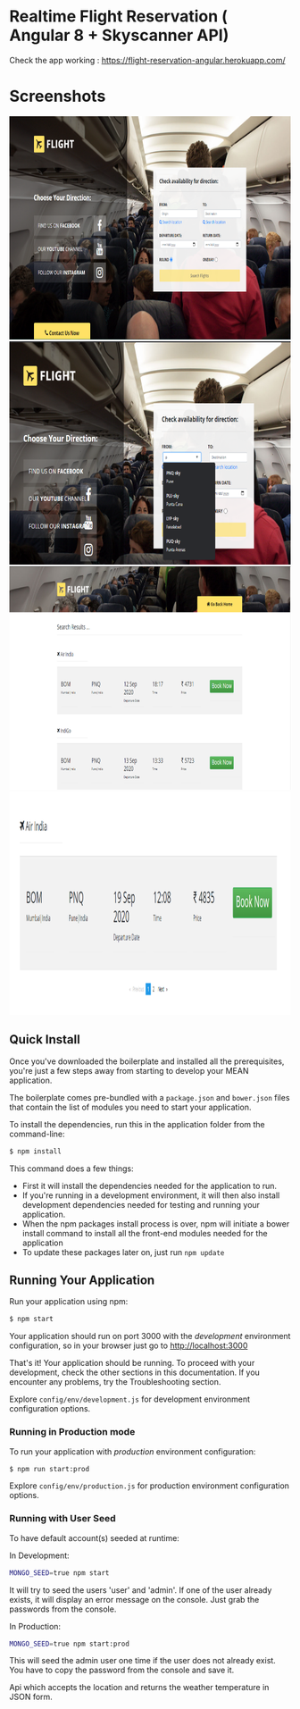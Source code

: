 # Realtime Flight Reservation ( Angular 8 + Skyscanner API)

Check the app working : https://flight-reservation-angular.herokuapp.com/

# Screenshots
<img src="https://github.com/Saurav109677/REALTIME_Angular8_Flight_Reservation/blob/master/screenshots/1.PNG" width=700 height=400 >
<br>
<img src="https://github.com/Saurav109677/REALTIME_Angular8_Flight_Reservation/blob/master/screenshots/2.png" width=700 height=400 >
<br>
<img src="https://github.com/Saurav109677/REALTIME_Angular8_Flight_Reservation/blob/master/screenshots/3.png" width=700 height=400 >
<br>
<img src="https://github.com/Saurav109677/REALTIME_Angular8_Flight_Reservation/blob/master/screenshots/4.png" width=700 height=400 >

## Quick Install
Once you've downloaded the boilerplate and installed all the prerequisites, you're just a few steps away from starting to develop your MEAN application.

The boilerplate comes pre-bundled with a `package.json` and `bower.json` files that contain the list of modules you need to start your application.

To install the dependencies, run this in the application folder from the command-line:

```bash
$ npm install
```

This command does a few things:
* First it will install the dependencies needed for the application to run.
* If you're running in a development environment, it will then also install development dependencies needed for testing and running your application.
* When the npm packages install process is over, npm will initiate a bower install command to install all the front-end modules needed for the application
* To update these packages later on, just run `npm update`

## Running Your Application

Run your application using npm:

```bash
$ npm start
```

Your application should run on port 3000 with the *development* environment configuration, so in your browser just go to [http://localhost:3000](http://localhost:3000)

That's it! Your application should be running. To proceed with your development, check the other sections in this documentation.
If you encounter any problems, try the Troubleshooting section.

Explore `config/env/development.js` for development environment configuration options.

### Running in Production mode
To run your application with *production* environment configuration:

```bash
$ npm run start:prod
```

Explore `config/env/production.js` for production environment configuration options.

### Running with User Seed
To have default account(s) seeded at runtime:

In Development:
```bash
MONGO_SEED=true npm start
```
It will try to seed the users 'user' and 'admin'. If one of the user already exists, it will display an error message on the console. Just grab the passwords from the console.

In Production:
```bash
MONGO_SEED=true npm start:prod
```
This will seed the admin user one time if the user does not already exist. You have to copy the password from the console and save it.

Api which accepts the location and returns the weather temperature in JSON form.
